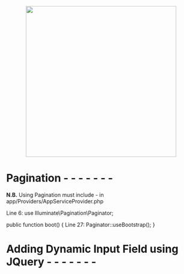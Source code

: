 <p align="center"><a href="https://laravel.com" target="_blank"><img src="https://raw.githubusercontent.com/laravel/art/master/logo-lockup/5%20SVG/2%20CMYK/1%20Full%20Color/laravel-logolockup-cmyk-red.svg" width="400"></a></p>

# Pagination  - - - - - - - 

**N.B.** Using Pagination must include - in app/Providers/AppServiceProvider.php

Line 6: use Illuminate\Pagination\Paginator;

public function boot()
{
    Line 27: Paginator::useBootstrap();
}

# Adding Dynamic Input Field using JQuery - - - - - - -


